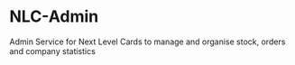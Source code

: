 # NLC-Admin
Admin Service for Next Level Cards to manage and organise stock, orders and company statistics
